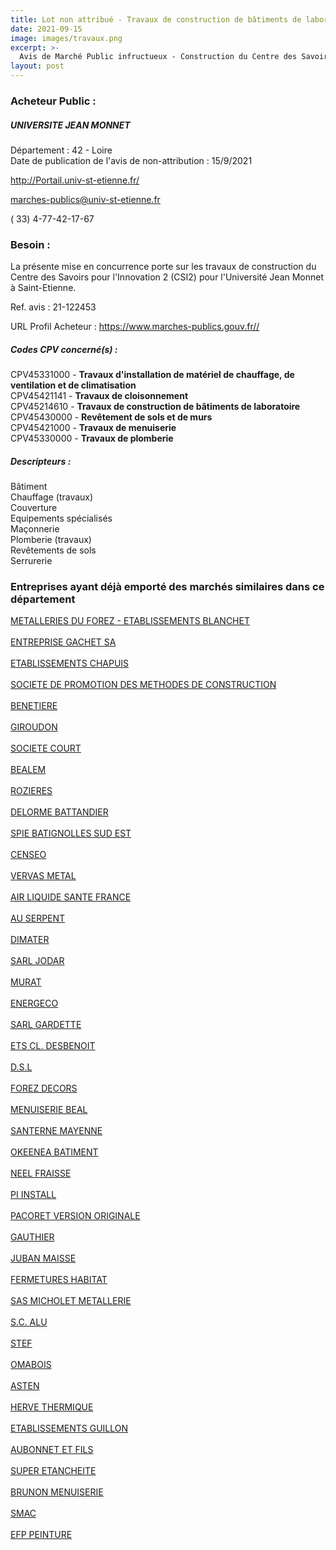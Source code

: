 ```yaml
---
title: Lot non attribué - Travaux de construction de bâtiments de laboratoire + autres travaux
date: 2021-09-15
image: images/travaux.png
excerpt: >-
  Avis de Marché Public infructueux - Construction du Centre des Savoirs pour l'Innovation 2 (CSI2) à Saint-Etienne
layout: post
---
```


### Acheteur Public :
##### UNIVERSITE JEAN MONNET
Département : 42 - Loire<br/>
Date de publication de l'avis de non-attribution : 15/9/2021


http://Portail.univ-st-etienne.fr/

marches-publics@univ-st-etienne.fr

( 33) 4-77-42-17-67
### Besoin :

La présente mise en concurrence porte sur les travaux de construction du Centre des Savoirs pour l'Innovation 2 (CSI2) pour l'Université Jean Monnet à Saint-Etienne.

Ref. avis : 21-122453

URL Profil Acheteur : https://www.marches-publics.gouv.fr//

##### Codes CPV concerné(s) :
CPV45331000 - **Travaux d'installation de matériel de chauffage, de ventilation et de climatisation** <br/>
CPV45421141 - **Travaux de cloisonnement** <br/>
CPV45214610 - **Travaux de construction de bâtiments de laboratoire** <br/>
CPV45430000 - **Revêtement de sols et de murs** <br/>
CPV45421000 - **Travaux de menuiserie** <br/>
CPV45330000 - **Travaux de plomberie** <br/>

##### Descripteurs :
Bâtiment <br/>
Chauffage (travaux) <br/>
Couverture <br/>
Equipements spécialisés <br/>
Maçonnerie <br/>
Plomberie (travaux) <br/>
Revêtements de sols <br/>
Serrurerie <br/>

### Entreprises ayant déjà emporté des marchés similaires dans ce département
<a href="/entreprise-544/siren-300795960">METALLERIES DU FOREZ - ETABLISSEMENTS BLANCHET</a><br/><br/>
<a href="/entreprise-544/siren-301367132">ENTREPRISE GACHET SA</a><br/><br/>
<a href="/entreprise-544/siren-302557939">ETABLISSEMENTS CHAPUIS</a><br/><br/>
<a href="/entreprise-544/siren-307378331">SOCIETE DE PROMOTION DES METHODES DE CONSTRUCTION</a><br/><br/>
<a href="/entreprise-545/siren-311876171">BENETIERE</a><br/><br/>
<a href="/entreprise-545/siren-312706781">GIROUDON</a><br/><br/>
<a href="/entreprise-545/siren-314613126">SOCIETE COURT</a><br/><br/>
<a href="/entreprise-545/siren-315012716">BEALEM</a><br/><br/>
<a href="/entreprise-547/siren-329086367">ROZIERES</a><br/><br/>
<a href="/entreprise-548/siren-335920302">DELORME BATTANDIER</a><br/><br/>
<a href="/entreprise-549/siren-343337275">SPIE BATIGNOLLES SUD EST</a><br/><br/>
<a href="/entreprise-550/siren-347412090">CENSEO</a><br/><br/>
<a href="/entreprise-550/siren-349107359">VERVAS METAL</a><br/><br/>
<a href="/entreprise-551/siren-379369465">AIR LIQUIDE SANTE FRANCE</a><br/><br/>
<a href="/entreprise-552/siren-380732917">AU SERPENT</a><br/><br/>
<a href="/entreprise-552/siren-381453562">DIMATER</a><br/><br/>
<a href="/entreprise-553/siren-387501604">SARL JODAR</a><br/><br/>
<a href="/entreprise-553/siren-390302263">MURAT</a><br/><br/>
<a href="/entreprise-555/siren-401291034">ENERGECO</a><br/><br/>
<a href="/entreprise-556/siren-403621725">SARL GARDETTE</a><br/><br/>
<a href="/entreprise-556/siren-405580093">ETS CL. DESBENOIT</a><br/><br/>
<a href="/entreprise-556/siren-407556646">D.S.L</a><br/><br/>
<a href="/entreprise-557/siren-411974264">FOREZ DECORS</a><br/><br/>
<a href="/entreprise-557/siren-414152769">MENUISERIE BEAL</a><br/><br/>
<a href="/entreprise-557/siren-414755603">SANTERNE MAYENNE</a><br/><br/>
<a href="/entreprise-559/siren-430468645">OKEENEA BATIMENT</a><br/><br/>
<a href="/entreprise-560/siren-434865291">NEEL FRAISSE</a><br/><br/>
<a href="/entreprise-561/siren-439229386">PI INSTALL</a><br/><br/>
<a href="/entreprise-564/siren-480664549">PACORET VERSION ORIGINALE</a><br/><br/>
<a href="/entreprise-565/siren-489158071">GAUTHIER</a><br/><br/>
<a href="/entreprise-566/siren-492305214">JUBAN MAISSE</a><br/><br/>
<a href="/entreprise-566/siren-493505705">FERMETURES HABITAT</a><br/><br/>
<a href="/entreprise-569/siren-511638678">SAS MICHOLET METALLERIE</a><br/><br/>
<a href="/entreprise-570/siren-521130054">S.C. ALU</a><br/><br/>
<a href="/entreprise-570/siren-521487561">STEF</a><br/><br/>
<a href="/entreprise-571/siren-531624203">OMABOIS</a><br/><br/>
<a href="/entreprise-572/siren-542057336">ASTEN</a><br/><br/>
<a href="/entreprise-573/siren-627220049">HERVE THERMIQUE</a><br/><br/>
<a href="/entreprise-573/siren-723680419">ETABLISSEMENTS GUILLON</a><br/><br/>
<a href="/entreprise-573/siren-726580053">AUBONNET ET FILS</a><br/><br/>
<a href="/entreprise-576/siren-799665237">SUPER ETANCHEITE</a><br/><br/>
<a href="/entreprise-579/siren-818604167">BRUNON MENUISERIE</a><br/><br/>
<a href="/entreprise-579/siren-822123964">SMAC</a><br/><br/>
<a href="/entreprise-581/siren-842224313">EFP PEINTURE</a><br/><br/>
